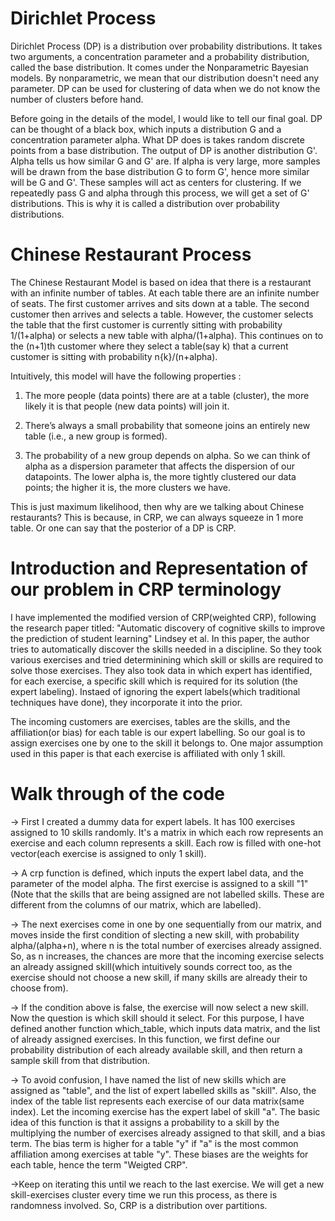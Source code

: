 # Dirichlet Process

Dirichlet Process (DP) is a distribution over probability distributions. It takes two arguments, a concentration parameter and a probability distribution, called the base distribution. It comes under the Nonparametric Bayesian models. By nonparametric, we mean that our distribution doesn't need any parameter. DP can be used for clustering of data when we do not know the number of clusters before hand. 

Before going in the details of the model, I would like to tell our final goal. DP can be thought of a black box, which inputs a distribution G and a concentration parameter alpha. What DP does is takes random discrete points from a base distribution. The output of DP is another distribution G'. Alpha tells us how similar G and G' are.  If alpha is very large, more samples will be drawn from the base distribution G to form G', hence more similar will be G and G'. These samples will act as centers for clustering. If we repeatedly pass G and alpha through this process, we will get a set of G' distributions. This is why it is called a distribution over probability distributions.

# Chinese Restaurant Process

The Chinese Restaurant Model is based on idea that there is a restaurant with an infinite number of tables. At each table there are an infinite number of seats. The first customer arrives and sits down at a table.  The second customer then arrives and selects a table. However, the customer selects the table that the first customer is currently sitting with probability 1/(1+alpha) or selects a new table with alpha/(1+alpha). This continues on to the (n+1)th customer where they select a table(say k) that a current customer is sitting with probability n{k}/(n+alpha).

Intuitively, this model will have the following properties :

1) The more people (data points) there are at a table (cluster), the more likely it is that people (new data points) will join it.

2) There’s always a small probability that someone joins an entirely new table (i.e., a new group is formed).

3) The probability of a new group depends on alpha. So we can think of alpha as a dispersion parameter that affects the dispersion of our datapoints. The lower alpha is, the more tightly clustered our data points; the higher it is, the more clusters we have.

This is just maximum likelihood, then why are we talking about Chinese restaurants? This is because, in CRP, we can always squeeze in 1 more table. Or one can say that the posterior of a DP is CRP.

# Introduction and Representation of our problem in CRP terminology

I have implemented the modified version of CRP(weighted CRP), following the research paper titled: "Automatic discovery of cognitive skills to improve the prediction of student learning" Lindsey et al. In this paper, the author tries to automatically discover the skills needed in a discipline. So they took various exercises and tried determinining which skill or skills are required to solve those exercises. They also took data in which expert has identified, for each exercise, a specific skill which is required for its solution (the expert labeling). Instaed of ignoring the expert labels(which traditional techniques have done), they incorporate it into the prior.

The incoming customers are exercises, tables are the skills, and the affiliation(or bias) for each table is our expert labelling. So our goal is to assign exercises one by one to the skill it belongs to. One major assumption used in this paper is that each exercise is affiliated with only 1 skill.

# Walk through of the code

-> First I created a dummy data for expert labels. It has 100 exercises assigned to 10 skills randomly. It's a matrix in which each row represents an exercise and each column represents a skill. Each row is filled with one-hot vector(each exercise is assigned to only 1 skill).

-> A crp function is defined, which inputs the expert label data, and the parameter of the model alpha. The first exercise is assigned to a skill "1"(Note that the skills that are being assigned are not labelled skills. These are different from the columns of our matrix, which are labelled). 

-> The next exercises come in one by one sequentially from our matrix, and moves inside the first condition of slecting a new skill, with probability alpha/(alpha+n), where n is the total number of exercises already assigned. So, as n increases, the chances are more that the incoming exercise selects an already assigned skill(which intuitively sounds correct too, as the exercise should not choose a new skill, if many skills are already their to choose from).

-> If the condition above is false, the exercise will now select a new skill. Now the question is which skill should it select. For this purpose, I have defined another function which_table, which inputs data matrix, and the list of already assigned exercises. In this function, we first define our probability distribution of each already available skill, and then return a sample skill from that distribution.

-> To avoid confusion, I have named the list of new skills which are assigned as "table", and the list of expert labelled skills as "skill". Also, the index of the table list represents each exercise of our data matrix(same index). Let the incoming exercise has the expert label of skill "a". The basic idea of this function is that it assigns a probability to a skill by the multiplying the number of exercises already assigned to that skill, and a bias term. The bias term is higher for a table "y" if "a" is the most common affiliation among exercises at table "y". These biases are the weights for each table, hence the term "Weigted CRP".

->Keep on iterating this until we reach to the last exercise. We will get a new skill-exercises cluster every time we run this process, as there is randomness involved. So, CRP is a distribution over partitions. 
